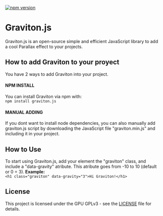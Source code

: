 [![npm version](https://badge.fury.io/js/graviton.js.svg)](https://badge.fury.io/js/graviton.js)
# Graviton.js
Graviton.js is an open-source simple and efficient JavaScript library to add a cool Parallax effect to your projects.

<h2>How to add Graviton to your proyect</h2>
You have 2 ways to add Graviton into your project. <br>
<h4>NPM INSTALL</h4>
You can install Graviton via npm with:<br>
<code>npm install graviton.js</code><br>
<h4>MANUAL ADDING</h4>
If you dont want to install node dependencies, you can also manually add graviton.js script by downloading the JavaScript file "graviton.min.js" and including it in your project.<br>
<h2>How to Use</h2>
To start using Graviton.js, add your element the "graviton" class, and include a "data-gravity" atribute. This atribute goes from -10 to 10 (default or 0 = 3).<b> Example:</b><br>
<code>&lth1 class="graviton" data-gravity="3"&gtHi Graviton!&lt/h1&gt</code> <br>
<h2>License</h2>
This project is licensed under the GPU GPLv3 - see the <a href="https://github.com/MariioM/Graviton.js/blob/main/LICENSE">LICENSE</a> file for details.
